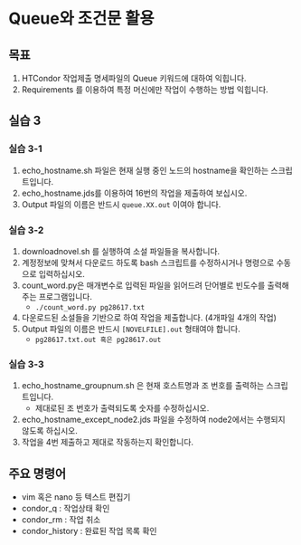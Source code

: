 # Queue와 조건문 활용

## 목표
1. HTCondor 작업제출 명세파일의 Queue 키워드에 대하여 익힙니다.
1. Requirements 를 이용하여 특정 머신에만 작업이 수행하는 방법 익힙니다.

## 실습 3
### 실습 3-1
1. echo_hostname.sh 파일은 현재 실행 중인 노드의 hostname을 확인하는 스크립트입니다.
1. echo_hostname.jds를 이용하여 16번의 작업을 제출하여 보십시오.
1. Output 파일의 이름은 반드시 ```queue.XX.out``` 이여야 합니다.

### 실습 3-2
1. downloadnovel.sh 를 실행하여 소설 파일들을 복사합니다.
  1. 계정정보에 맞쳐서 다운로드 하도록 bash 스크립트를 수정하시거나 명령으로 수동으로 입력하십시오.
1. count_word.py은 매개변수로 입력된 파일을 읽어드려 단어별로 빈도수를 출력해주는 프로그램입니다.
    * ```./count_word.py pg28617.txt```
1. 다운로드된 소설들을 기반으로 하여 작업을 제출합니다. (4개파일 4개의 작업)
1. Output 파일의 이름은 반드시 ```[NOVELFILE].out``` 형태여야 합니다.
   * ```pg28617.txt.out 혹은 pg28617.out```
### 실습 3-3
1. echo_hostname_groupnum.sh 은 현재 호스트명과 조 번호를 출력하는 스크립트입니다.
   * 제대로된 조 번호가 출력되도록 숫자를 수정하십시오.
1. echo_hostname_except_node2.jds 파일을 수정하여 node2에서는 수행되지 않도록 하십시오.
1. 작업을 4번 제출하고 제대로 작동하는지 확인합니다. 

## 주요 명령어
* vim 혹은 nano 등 텍스트 편집기
* condor_q : 작업상태 확인
* condor_rm : 작업 취소
* condor_history : 완료된 작업 목록 확인
